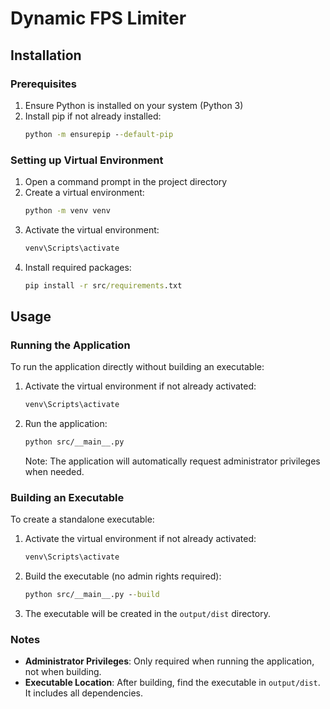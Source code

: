 # Dynamic FPS Limiter

## Installation

### Prerequisites
1. Ensure Python is installed on your system (Python 3)
2. Install pip if not already installed:
   ```cmd
   python -m ensurepip --default-pip
   ```

### Setting up Virtual Environment
1. Open a command prompt in the project directory
2. Create a virtual environment:
   ```cmd
   python -m venv venv
   ```
3. Activate the virtual environment:
   ```cmd
   venv\Scripts\activate
   ```
4. Install required packages:
   ```cmd
   pip install -r src/requirements.txt
   ```

## Usage

### Running the Application
To run the application directly without building an executable:
1. Activate the virtual environment if not already activated:
   ```cmd
   venv\Scripts\activate
   ```
2. Run the application:
   ```cmd
   python src/__main__.py
   ```
   Note: The application will automatically request administrator privileges when needed.

### Building an Executable
To create a standalone executable:
1. Activate the virtual environment if not already activated:
   ```cmd
   venv\Scripts\activate
   ```
2. Build the executable (no admin rights required):
   ```cmd
   python src/__main__.py --build
   ```
3. The executable will be created in the `output/dist` directory.

### Notes
- **Administrator Privileges**: Only required when running the application, not when building.
- **Executable Location**: After building, find the executable in `output/dist`. It includes all dependencies.
